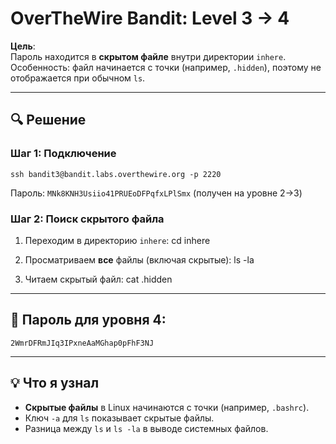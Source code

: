 # OverTheWire Bandit: Level 3 → 4

**Цель**:  
Пароль находится в **скрытом файле** внутри директории `inhere`.  
Особенность: файл начинается с точки (например, `.hidden`), поэтому не отображается при обычном `ls`.

---

## 🔍 **Решение**

### Шаг 1: Подключение
    ssh bandit3@bandit.labs.overthewire.org -p 2220
Пароль: `MNk8KNH3Usiio41PRUEoDFPqfxLPlSmx` (получен на уровне 2→3)

### Шаг 2: Поиск скрытого файла
1. Переходим в директорию `inhere`:
        cd inhere

2. Просматриваем **все** файлы (включая скрытые):
        ls -la

3. Читаем скрытый файл:
        cat .hidden

---

## 🔑 **Пароль для уровня 4**:
    2WmrDFRmJIq3IPxneAaMGhap0pFhF3NJ

---

## 💡 **Что я узнал**
- **Скрытые файлы** в Linux начинаются с точки (например, `.bashrc`).
- Ключ `-a` для `ls` показывает скрытые файлы.
- Разница между `ls` и `ls -la` в выводе системных файлов.
